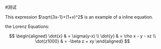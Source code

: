 #测试

This expression $\sqrt{3x-1}+(1+x)^2$ is an example of a  inline equation.

the Lorenz Equations:

$$
\begin{aligned}
\dot{x} & = \sigma(y-x) \\
\dot{y} & = \rho x - y - xz \\
\dot{z1000} & = -\beta z + xy
\end{aligned}
$$
